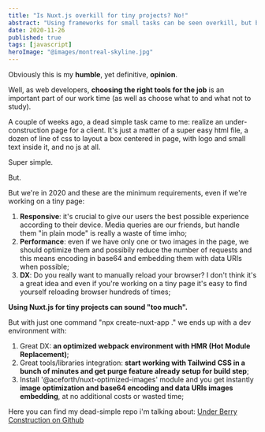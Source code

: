 ```yaml
---
title: "Is Nuxt.js overkill for tiny projects? No!"
abstract: "Using frameworks for small tasks can be seen overkill, but building good modern web websites/apps requires us to take into account lots of things."
date: 2020-11-26
published: true
tags: [javascript]
heroImage: "@images/montreal-skyline.jpg"
---
```


Obviously this is my **humble**, yet definitive, **opinion**.

Well, as web developers, **choosing the right tools for the job** is an important part of our work time (as well as choose what to and what not to study).

A couple of weeks ago, a dead simple task came to me: realize an under-construction page for a client.
It's just a matter of a super easy html file, a dozen of line of css to layout a box centered in page, with logo and small text inside it, and no js at all.

Super simple.

But.

But we're in 2020 and these are the minimum requirements, even if we're working on a tiny page:

1. **Responsive**: it's crucial to give our users the best possible experience according to their device. Media queries are our friends, but handle them "in plain mode" is really a waste of time imho;
2. **Performance**: even if we have only one or two images in the page, we should optimize them and possibily reduce the number of requests and this means encoding in base64 and embedding them with data URIs when possible;
3. **DX**: Do you really want to manually reload your browser? I don't think it's a great idea and even if you're working on a tiny page it's easy to find yourself reloading browser hundreds of times;

**Using Nuxt.js for tiny projects can sound "too much".**

But with just one command "npx create-nuxt-app ." we ends up with a dev environment with:

1. Great DX: **an optimized webpack environment with HMR (Hot Module Replacement)**;
2. Great tools/libraries integration: **start working with Tailwind CSS in a bunch of minutes and get purge feature already setup for build step**;
3. Install '@aceforth/nuxt-optimized-images' module and you get instantly **image optimization and base64 encoding and data URIs images embedding**, at no additional costs or wasted time;

Here you can find my dead-simple repo i'm talking about: [Under Berry Construction on Github](https://github.com/andberry/under-berry-construction)
